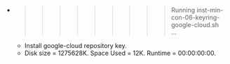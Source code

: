 * >>>>>>>>> Running inst-min-con-06-keyring-google-cloud.sh ...
  * Install google-cloud repository key.
  * Disk size = 1275628K. Space Used = 12K. Runtime = 00:00:00:00.
